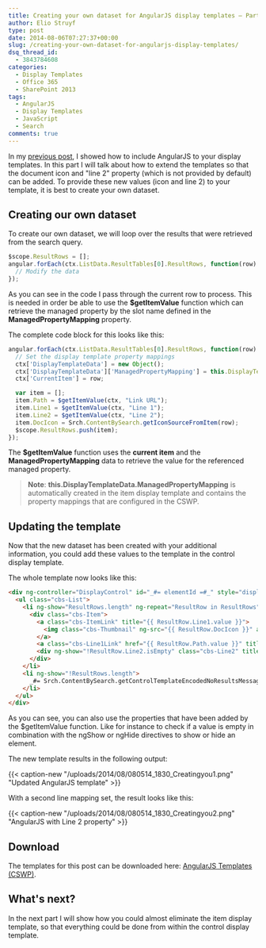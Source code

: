 ```yaml
---
title: Creating your own dataset for AngularJS display templates – Part 2
author: Elio Struyf
type: post
date: 2014-08-06T07:27:37+00:00
slug: /creating-your-own-dataset-for-angularjs-display-templates/
dsq_thread_id:
  - 3843784608
categories:
  - Display Templates
  - Office 365
  - SharePoint 2013
tags:
  - AngularJS
  - Display Templates
  - JavaScript
  - Search
comments: true
---
```


In my [previous post](https://www.eliostruyf.com/how-to-add-angularjs-to-your-display-templates/ "How to add AngularJS to your display templates (CSWP) - part 1"), I showed how to include AngularJS to your display templates. In this part I will talk about how to extend the templates so that the document icon and "line 2" property (which is not provided by default) can be added. To provide these new values (icon and line 2) to your template, it is best to create your own dataset.

## Creating our own dataset

To create our own dataset, we will loop over the results that were retrieved from the search query.

```javascript
$scope.ResultRows = [];
angular.forEach(ctx.ListData.ResultTables[0].ResultRows, function(row) {
  // Modify the data
});
```

As you can see in the code I pass through the current row to process. This is needed in order be able to use the **$getItemValue** function which can retrieve the managed property by the slot name defined in the **ManagedPropertyMapping** property.

The complete code block for this looks like this:

```javascript
angular.forEach(ctx.ListData.ResultTables[0].ResultRows, function(row) {
  // Set the display template property mappings
  ctx['DisplayTemplateData'] = new Object();
  ctx['DisplayTemplateData']['ManagedPropertyMapping'] = this.DisplayTemplateData.ManagedPropertyMapping;
  ctx['CurrentItem'] = row;

  var item = [];
  item.Path = $getItemValue(ctx, "Link URL");
  item.Line1 = $getItemValue(ctx, "Line 1");
  item.Line2 = $getItemValue(ctx, "Line 2");
  item.DocIcon = Srch.ContentBySearch.getIconSourceFromItem(row);
  $scope.ResultRows.push(item);
});
```

The **$getItemValue** function uses the **current item** and the **ManagedPropertyMapping** data to retrieve the value for the referenced managed property.

> **Note**: **this.DisplayTemplateData.ManagedPropertyMapping** is automatically created in the item display template and contains the property mappings that are configured in the CSWP.

## Updating the template

Now that the new dataset has been created with your additional information, you could add these values to the template in the control display template.

The whole template now looks like this:

```html
<div ng-controller="DisplayControl" id="_#= elementId =#_" style="display:none;">
  <ul class="cbs-List">
    <li ng-show="ResultRows.length" ng-repeat="ResultRow in ResultRows">
      <div class="cbs-Item">
        <a class="cbs-ItemLink" title="{{ ResultRow.Line1.value }}">
          <img class="cbs-Thumbnail" ng-src="{{ ResultRow.DocIcon }}" alt="{{ ResultRow.Line1.value }}" />
        </a>
        <a class="cbs-Line1Link" href="{{ ResultRow.Path.value }}" title="{{ ResultRow.Line1.value }}">{{ ResultRow.Line1.value }}</a>
        <div ng-show="!ResultRow.Line2.isEmpty" class="cbs-Line2" title="{{ ResultRow.Line2.value }}">{{ ResultRow.Line2.value }}</div>
      </div>
    </li>
    <li ng-show="!ResultRows.length">
      _#= Srch.ContentBySearch.getControlTemplateEncodedNoResultsMessage(ctx.ClientControl) =#_
    </li>
  </ul>
</div>
```

As you can see, you can also use the properties that have been added by the $getItemValue function. Like for instance to check if a value is empty in combination with the ngShow or ngHide directives to show or hide an element.

The new template results in the following output:

{{< caption-new "/uploads/2014/08/080514_1830_Creatingyou1.png" "Updated AngularJS template" >}}

With a second line mapping set, the result looks like this:

{{< caption-new "/uploads/2014/08/080514_1830_Creatingyou2.png" "AngularJS with Line 2 property" >}}

## Download

The templates for this post can be downloaded here: [AngularJS Templates (CSWP)](https://github.com/SPCSR/DisplayTemplates/tree/master/Search%20Display%20Templates/AngularJS%20Templates%20%28CSWP%29/Part2 "AngularJS Templates (CSWP)").

## What's next?

In the next part I will show how you could almost eliminate the item display template, so that everything could be done from within the control display template.